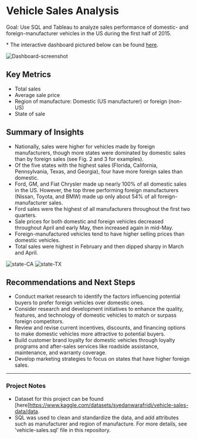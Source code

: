 # Vehicle Sales Analysis
Goal: Use SQL and Tableau to analyze sales performance of domestic- and foreign-manufacturer vehicles in the US during the first half of 2015.

\* The interactive dashboard pictured below can be found [here](https://public.tableau.com/app/profile/angela.rodriguez5585/viz/VehicleSalesDashboard_17213202544980/Dashboard).

![Dashboard-screenshot](https://github.com/user-attachments/assets/3f12d16e-bbb8-47bf-a363-e6c4ca158263)

## Key Metrics
* Total sales
* Average sale price
* Region of manufacture: Domestic (US manufacturer) or foreign (non-US)
* State of sale

## Summary of Insights
* Nationally, sales were higher for vehicles made by foreign manufacturers, though more states were dominated by domestic sales than by foreign sales (see Fig. 2 and 3 for examples).
* Of the five states with the highest sales (Florida, California, Pennsylvania, Texas, and Georgia), four have more foreign sales than domestic.
* Ford, GM, and Fiat Chrysler made up nearly 100% of all domestic sales in the US. However, the top three performing foreign manufacturers (Nissan, Toyota, and BMW) made up only about 54% of all foreign-manufacturer sales.
* Ford sales were the highest of all manufacturers throughout the first two quarters.
* Sale prices for both domestic and foreign vehicles decreased throughout April and early May, then increased again in mid-May.
* Foreign-manufactured vehicles tend to have higher selling prices than domestic vehicles.
* Total sales were highest in February and then dipped sharpy in March and April.

![state-CA](https://github.com/user-attachments/assets/dc979776-fb23-4a43-986f-8e18851cb784)  ![state-TX](https://github.com/user-attachments/assets/05c391d3-2d59-46ba-a7b5-25922969cd5f)

## Recommendations and Next Steps
* Conduct market research to identify the factors influencing potential buyers to prefer foreign vehicles over domestic ones.
* Consider research and development initiatives to enhance the quality, features, and technology of domestic vehicles to match or surpass foreign competitors.
*	Review and revise current incentives, discounts, and financing options to make domestic vehicles more attractive to potential buyers.
*	Build customer brand loyalty for domestic vehicles through loyalty programs and after-sales services like roadside assistance, maintenance, and warranty coverage.
*	Develop marketing strategies to focus on states that have higher foreign sales.

---

### Project Notes
* Dataset for this project can be found [here]<https://www.kaggle.com/datasets/syedanwarafridi/vehicle-sales-data/data>.
* SQL was used to clean and standardize the data, and add attributes such as manufacturer and region of manufacture. For more details, see 'vehicle-sales.sql' file in this repository.
